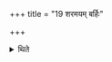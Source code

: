 +++
title = "19 शरमयम् बर्हिः"

+++

<details><summary>थिते</summary>

19. The Barhis should consists of reed.  
</details>
